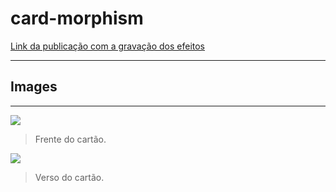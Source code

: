 ﻿# card-morphism
 
[Link da publicação com a gravação dos efeitos](https://www.linkedin.com/posts/4lex_glass-morphism-javeiro-activity-6759623459447336960-zRoL)

---

## Images

---

![](https://imgur.com/n6FUHoE.jpg)

> Frente do cartão.


![](https://imgur.com/xSQOWcW.jpg)

> Verso do cartão.
